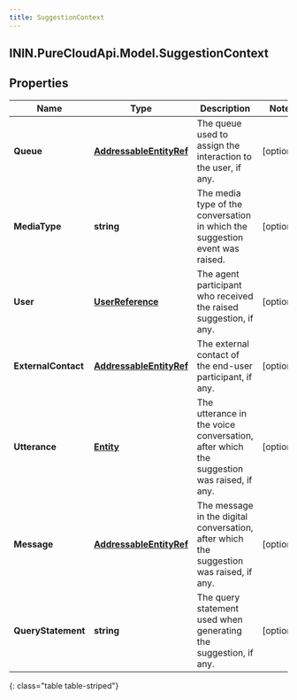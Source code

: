```yaml
---
title: SuggestionContext
---
```

## ININ.PureCloudApi.Model.SuggestionContext

## Properties

|Name | Type | Description | Notes|
|------------ | ------------- | ------------- | -------------|
| **Queue** | [**AddressableEntityRef**](AddressableEntityRef.html) | The queue used to assign the interaction to the user, if any. | [optional] |
| **MediaType** | **string** | The media type of the conversation in which the suggestion event was raised. | [optional] |
| **User** | [**UserReference**](UserReference.html) | The agent participant who received the raised suggestion, if any. | [optional] |
| **ExternalContact** | [**AddressableEntityRef**](AddressableEntityRef.html) | The external contact of the end-user participant, if any. | [optional] |
| **Utterance** | [**Entity**](Entity.html) | The utterance in the voice conversation, after which the suggestion was raised, if any. | [optional] |
| **Message** | [**AddressableEntityRef**](AddressableEntityRef.html) | The message in the digital conversation, after which the suggestion was raised, if any. | [optional] |
| **QueryStatement** | **string** | The query statement used when generating the suggestion, if any. | [optional] |
{: class="table table-striped"}


